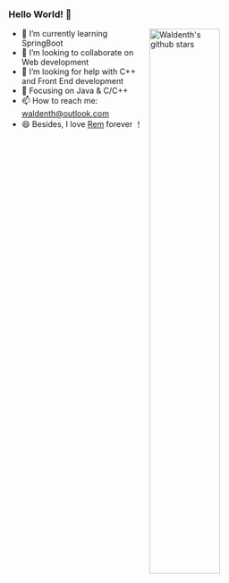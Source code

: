 ### Hello World! 👋

<img align="right" alt="Waldenth's github stars" width="50%" src="https://github-readme-stats.vercel.app/api?username=Waldenth&show_icons=true">

- 🔭 I’m currently learning SpringBoot
- 👯 I’m looking to collaborate on Web development
- 🤔 I’m looking for help with C++ and Front End development
- :orange_book: Focusing on Java & C/C++
- 📫 How to reach me: waldenth@outlook.com
- 😄 Besides, I love [Rem](https://zh.wikipedia.org/wiki/%E9%9B%B7%E5%A7%86_(%E8%A7%92%E8%89%B2)) forever ！
